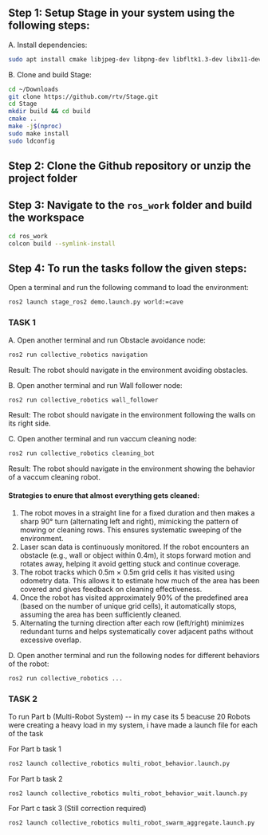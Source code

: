 ## Step 1: Setup Stage in your system using the following steps:

A. Install dependencies:

```bash
sudo apt install cmake libjpeg-dev libpng-dev libfltk1.3-dev libx11-dev libxt-dev libltdl-dev
```

B. Clone and build Stage:

```bash
cd ~/Downloads
git clone https://github.com/rtv/Stage.git
cd Stage
mkdir build && cd build
cmake ..
make -j$(nproc)
sudo make install
sudo ldconfig
```

## Step 2: Clone the Github repository or unzip the project folder

## Step 3: Navigate to the `ros_work` folder and build the workspace

```bash
cd ros_work
colcon build --symlink-install 
```
## Step 4: To run the tasks follow the given steps:

Open a terminal and run the following command to load the environment:

```bash
ros2 launch stage_ros2 demo.launch.py world:=cave
```

### TASK 1

A. Open another terminal and run Obstacle avoidance node:

```bash
ros2 run collective_robotics navigation
```

Result: The robot should navigate in the environment avoiding obstacles.

B. Open another terminal and run Wall follower node:

```bash
ros2 run collective_robotics wall_follower
```

Result: The robot should navigate in the environment following the walls on its right side.

C. Open another terminal and run vaccum cleaning node:

```bash
ros2 run collective_robotics cleaning_bot
```

Result: The robot should navigate in the environment showing the behavior of a vaccum cleaning robot.

#### Strategies to enure  that almost everything gets cleaned:

1. The robot moves in a straight line for a fixed duration and then makes a sharp 90° turn (alternating left and right), mimicking the pattern of mowing or cleaning rows. This ensures systematic sweeping of the environment.
2. Laser scan data is continuously monitored. If the robot encounters an obstacle (e.g., wall or object within 0.4m), it stops forward motion and rotates away, helping it avoid getting stuck and continue coverage.
3. The robot tracks which 0.5m × 0.5m grid cells it has visited using odometry data. This allows it to estimate how much of the area has been covered and gives feedback on cleaning effectiveness.
4. Once the robot has visited approximately 90% of the predefined area (based on the number of unique grid cells), it automatically stops, assuming the area has been sufficiently cleaned.
5. Alternating the turning direction after each row (left/right) minimizes redundant turns and helps systematically cover adjacent paths without excessive overlap.

D. Open another terminal and run the following nodes for different behaviors of the robot:

```bash
ros2 run collective_robotics ...
```

### TASK 2

To run Part b (Multi-Robot System) -- in my case its 5 beacuse 20 Robots were creating a heavy load in my system, i have made a launch file for each of the task 

For Part b task 1

```bash
ros2 launch collective_robotics multi_robot_behavior.launch.py
```
For Part b task 2

```bash
ros2 launch collective_robotics multi_robot_behavior_wait.launch.py
```
For Part c task 3 (Still correction required)

```bash
ros2 launch collective_robotics multi_robot_swarm_aggregate.launch.py
```

